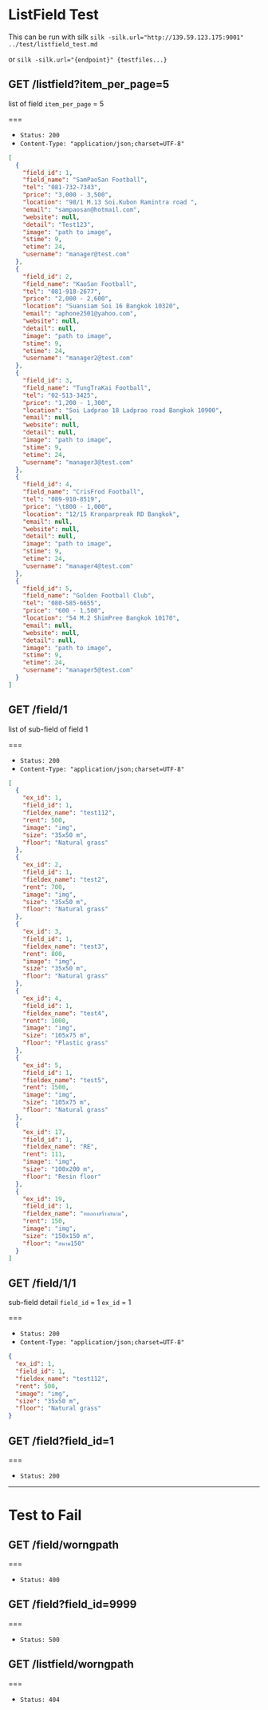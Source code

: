 # ListField Test

This can be run with silk `silk -silk.url="http://139.59.123.175:9001" ../test/listfield_test.md`

or `silk -silk.url="{endpoint}" {testfiles...}`

## GET /listfield?item_per_page=5

list of field `item_per_page` = 5

===

* `Status: 200`
* `Content-Type: "application/json;charset=UTF-8"`

```json
[
  {
    "field_id": 1,
    "field_name": "SamPaoSan Football",
    "tel": "081-732-7343",
    "price": "3,000 - 3,500",
    "location": "98/1 M.13 Soi.Kubon Ramintra road ",
    "email": "sampaosan@hotmail.com",
    "website": null,
    "detail": "Test123",
    "image": "path to image",
    "stime": 9,
    "etime": 24,
    "username": "manager@test.com"
  },
  {
    "field_id": 2,
    "field_name": "KaoSan Football",
    "tel": "081-918-2677",
    "price": "2,000 - 2,600",
    "location": "Suansiam Soi 16 Bangkok 10320",
    "email": "aphone2501@yahoo.com",
    "website": null,
    "detail": null,
    "image": "path to image",
    "stime": 9,
    "etime": 24,
    "username": "manager2@test.com"
  },
  {
    "field_id": 3,
    "field_name": "TungTraKai Football",
    "tel": "02-513-3425",
    "price": "1,200 - 1,300",
    "location": "Soi Ladprao 18 Ladprao road Bangkok 10900",
    "email": null,
    "website": null,
    "detail": null,
    "image": "path to image",
    "stime": 9,
    "etime": 24,
    "username": "manager3@test.com"
  },
  {
    "field_id": 4,
    "field_name": "CrisFrod Football",
    "tel": "089-910-8519",
    "price": "\t800 - 1,000",
    "location": "12/15 Kranparpreak RD Bangkok",
    "email": null,
    "website": null,
    "detail": null,
    "image": "path to image",
    "stime": 9,
    "etime": 24,
    "username": "manager4@test.com"
  },
  {
    "field_id": 5,
    "field_name": "Golden Football Club",
    "tel": "080-585-6655",
    "price": "600 - 1,500",
    "location": "54 M.2 ShimPree Bangkok 10170",
    "email": null,
    "website": null,
    "detail": null,
    "image": "path to image",
    "stime": 9,
    "etime": 24,
    "username": "manager5@test.com"
  }
]
```

## GET /field/1

list of sub-field of field 1

===

* `Status: 200`
* `Content-Type: "application/json;charset=UTF-8"`

```json
[
  {
    "ex_id": 1,
    "field_id": 1,
    "fieldex_name": "test112",
    "rent": 500,
    "image": "img",
    "size": "35x50 m",
    "floor": "Natural grass"
  },
  {
    "ex_id": 2,
    "field_id": 1,
    "fieldex_name": "test2",
    "rent": 700,
    "image": "img",
    "size": "35x50 m",
    "floor": "Natural grass"
  },
  {
    "ex_id": 3,
    "field_id": 1,
    "fieldex_name": "test3",
    "rent": 800,
    "image": "img",
    "size": "35x50 m",
    "floor": "Natural grass"
  },
  {
    "ex_id": 4,
    "field_id": 1,
    "fieldex_name": "test4",
    "rent": 1000,
    "image": "img",
    "size": "105x75 m",
    "floor": "Plastic grass"
  },
  {
    "ex_id": 5,
    "field_id": 1,
    "fieldex_name": "test5",
    "rent": 1500,
    "image": "img",
    "size": "105x75 m",
    "floor": "Natural grass"
  },
  {
    "ex_id": 17,
    "field_id": 1,
    "fieldex_name": "RE",
    "rent": 111,
    "image": "img",
    "size": "100x200 m",
    "floor": "Resin floor"
  },
  {
    "ex_id": 19,
    "field_id": 1,
    "fieldex_name": "ทดลองสร้างสนาม",
    "rent": 150,
    "image": "img",
    "size": "150x150 m",
    "floor": "สนาม150"
  }
]
```

## GET /field/1/1

sub-field detail `field_id` = 1 `ex_id` = 1

===

* `Status: 200`
* `Content-Type: "application/json;charset=UTF-8"`

```json
{
  "ex_id": 1,
  "field_id": 1,
  "fieldex_name": "test112",
  "rent": 500,
  "image": "img",
  "size": "35x50 m",
  "floor": "Natural grass"
}
```
## GET /field?field_id=1

===

* `Status: 200`

---

# Test to Fail

## GET /field/worngpath

===

* `Status: 400`

## GET /field?field_id=9999

===

* `Status: 500`

## GET /listfield/worngpath

===

* `Status: 404`